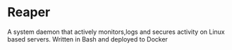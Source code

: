 # Reaper
A system daemon that actively monitors,logs and secures activity on Linux based servers. Written in Bash and deployed to Docker
